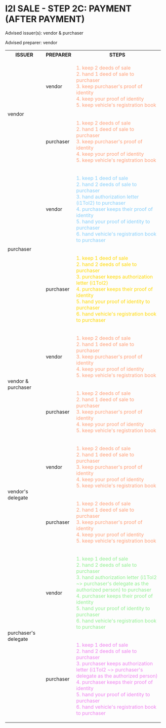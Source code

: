 # I2I SALE - STEP 2C: PAYMENT (AFTER PAYMENT)

Advised issuer(s): vendor & purchaser

Advised preparer: vendor

<table>
  <tr>
    <th>ISSUER</th>
    <th>PREPARER</th>
    <th>STEPS</th>
  </tr>

  <tr>
    <!-- ISSUER: vendor -->
    <!-- PREPARER: vendor -->
    <td rowspan="2">vendor</td>
    <td>vendor</td>
    <td style="color: lightsalmon;">
      <ol style="padding: 0; list-style-position: inside;">
        <li>keep 2 deeds of sale</li>
        <li>hand 1 deed of sale to purchaser</li>
        <li>keep purchaser's proof of identity</li>
        <li>keep your proof of identity</li>
        <li>keep vehicle's registration book</li>
      </ol>
    </td>
  </tr>
  <tr>
    <!-- ISSUER: vendor -->
    <!-- PREPARER: purchaser -->
    <td>purchaser</td>
    <td style="color: lightsalmon;">
      <ol style="padding: 0; list-style-position: inside;">
        <li>keep 2 deeds of sale</li>
        <li>hand 1 deed of sale to purchaser</li>
        <li>keep purchaser's proof of identity</li>
        <li>keep your proof of identity</li>
        <li>keep vehicle's registration book</li>
      </ol>
    </td>
  </tr>

  <tr>
    <!-- ISSUER: purchaser -->
    <!-- PREPARER: vendor -->
    <td rowspan="2">purchaser</td>
    <td>vendor</td>
    <td style="color: lightskyblue;">
      <ol style="padding: 0; list-style-position: inside;">
        <li>keep 1 deed of sale</li>
        <li>hand 2 deeds of sale to purchaser</li>
        <li>hand authorization letter (i1ToI2) to purchaser</li>
        <li>purchaser keeps their proof of identity</li>
        <li>hand your proof of identity to purchaser</li>
        <li>hand vehicle's registration book to purchaser</li>
      </ol>
    </td>
  </tr>
  <tr>
    <!-- ISSUER: purchaser -->
    <!-- PREPARER: purchaser -->
    <td>purchaser</td>
    <td style="color: gold;">
      <ol style="padding: 0; list-style-position: inside;">
        <li>keep 1 deed of sale</li>
        <li>hand 2 deeds of sale to purchaser</li>
        <li>purchaser keeps authorization letter (i1ToI2)</li>
        <li>purchaser keeps their proof of identity</li>
        <li>hand your proof of identity to purchaser</li>
        <li>hand vehicle's registration book to purchaser</li>
      </ol>
    </td>
  </tr>

  <tr>
    <!-- ISSUER: vendor & purchaser -->
    <!-- PREPARER: vendor -->
    <td rowspan="2">vendor & purchaser</td>
    <td>vendor</td>
    <td style="color: lightsalmon;">
      <ol style="padding: 0; list-style-position: inside;">
        <li>keep 2 deeds of sale</li>
        <li>hand 1 deed of sale to purchaser</li>
        <li>keep purchaser's proof of identity</li>
        <li>keep your proof of identity</li>
        <li>keep vehicle's registration book</li>
      </ol>
    </td>
  </tr>
  <tr>
    <!-- ISSUER: vendor & purchaser -->
    <!-- PREPARER: purchaser -->
    <td>purchaser</td>
    <td style="color: lightsalmon;">
      <ol style="padding: 0; list-style-position: inside;">
        <li>keep 2 deeds of sale</li>
        <li>hand 1 deed of sale to purchaser</li>
        <li>keep purchaser's proof of identity</li>
        <li>keep your proof of identity</li>
        <li>keep vehicle's registration book</li>
      </ol>
    </td>
  </tr>

  <tr>
    <!-- ISSUER: vendor's delegate -->
    <!-- PREPARER: vendor -->
    <td rowspan="2">vendor's delegate</td>
    <td>vendor</td>
    <td style="color: lightsalmon;">
      <ol style="padding: 0; list-style-position: inside;">
        <li>keep 2 deeds of sale</li>
        <li>hand 1 deed of sale to purchaser</li>
        <li>keep purchaser's proof of identity</li>
        <li>keep your proof of identity</li>
        <li>keep vehicle's registration book</li>
      </ol>
    </td>
  </tr>
  <tr>
    <!-- ISSUER: vendor's delegate -->
    <!-- PREPARER: purchaser -->
    <td>purchaser</td>
    <td style="color: lightsalmon;">
      <ol style="padding: 0; list-style-position: inside;">
        <li>keep 2 deeds of sale</li>
        <li>hand 1 deed of sale to purchaser</li>
        <li>keep purchaser's proof of identity</li>
        <li>keep your proof of identity</li>
        <li>keep vehicle's registration book</li>
      </ol>
    </td>
  </tr>

  <tr>
    <!-- ISSUER: purchaser's delegate -->
    <!-- PREPARER: vendor -->
    <td rowspan="2">purchaser's delegate</td>
    <td>vendor</td>
    <td style="color: lightgreen;">
      <ol style="padding: 0; list-style-position: inside;">
        <li>keep 1 deed of sale</li>
        <li>hand 2 deeds of sale to purchaser</li>
        <li>hand authorization letter (i1ToI2 ~> purchaser's delegate as the authorized person) to purchaser</li>
        <li>purchaser keeps their proof of identity</li>
        <li>hand your proof of identity to purchaser</li>
        <li>hand vehicle's registration book to purchaser</li>
      </ol>
    </td>
  </tr>
  <tr>
    <!-- ISSUER: purchaser's delegate -->
    <!-- PREPARER: purchaser -->
    <td>purchaser</td>
    <td style="color: violet;">
      <ol style="padding: 0; list-style-position: inside;">
        <li>keep 1 deed of sale</li>
        <li>hand 2 deeds of sale to purchaser</li>
        <li>purchaser keeps authorization letter (i1ToI2 ~> purchaser's delegate as the authorized person)</li>
        <li>purchaser keeps their proof of identity</li>
        <li>hand your proof of identity to purchaser</li>
        <li>hand vehicle's registration book to purchaser</li>
      </ol>
    </td>
  </tr>
</table>
